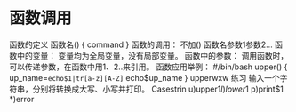 # 函数调用
函数的定义
函数名()
{
command
}
函数的调用：
不加()
函数名参数1参数2…
函数中的变量：
变量均为全局变量，没有局部变量。
函数中的参数：
调用函数时，可以传递参数，在函数中用$1、$2..来引用。
函数应用举例：
#/bin/bash
upper()
{
up_name=`echo$1|tr[a-z][A-Z]`
echo$up_name
}
upperwxw
练习
输入一个字符串，分别将转换成大写、小写并打印。
Casestrin
u)upper$1
l)lower$1
p)print$1
*)error
